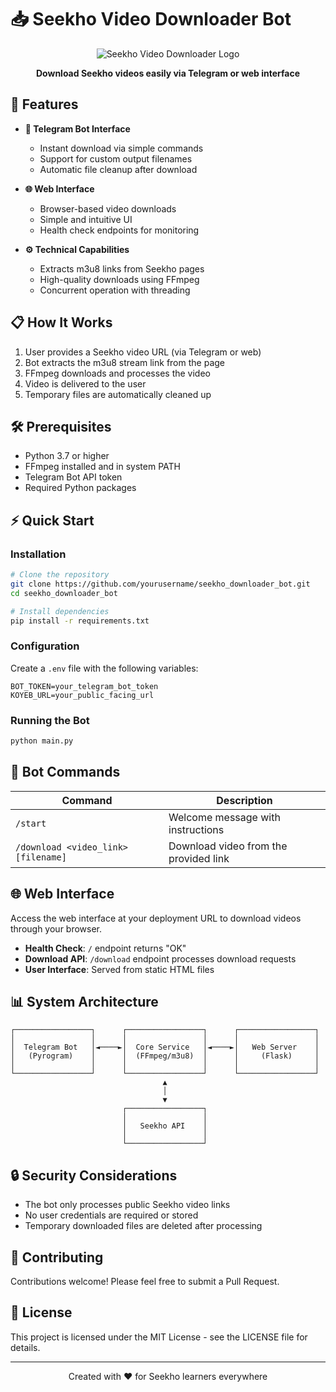 # 📥 Seekho Video Downloader Bot

<div align="center">
  
<img src="/api/placeholder/400/200" alt="Seekho Video Downloader Logo">

**Download Seekho videos easily via Telegram or web interface**
</div>

## 🚀 Features

- **🤖 Telegram Bot Interface**
  - Instant download via simple commands
  - Support for custom output filenames
  - Automatic file cleanup after download

- **🌐 Web Interface**
  - Browser-based video downloads
  - Simple and intuitive UI
  - Health check endpoints for monitoring

- **⚙️ Technical Capabilities**
  - Extracts m3u8 links from Seekho pages
  - High-quality downloads using FFmpeg
  - Concurrent operation with threading

## 📋 How It Works

1. User provides a Seekho video URL (via Telegram or web)
2. Bot extracts the m3u8 stream link from the page
3. FFmpeg downloads and processes the video
4. Video is delivered to the user
5. Temporary files are automatically cleaned up

## 🛠️ Prerequisites

- Python 3.7 or higher
- FFmpeg installed and in system PATH
- Telegram Bot API token
- Required Python packages

## ⚡ Quick Start

### Installation

```bash
# Clone the repository
git clone https://github.com/yourusername/seekho_downloader_bot.git
cd seekho_downloader_bot

# Install dependencies
pip install -r requirements.txt
```

### Configuration

Create a `.env` file with the following variables:
```
BOT_TOKEN=your_telegram_bot_token
KOYEB_URL=your_public_facing_url
```

### Running the Bot

```bash
python main.py
```

## 🤖 Bot Commands

| Command | Description |
|---------|-------------|
| `/start` | Welcome message with instructions |
| `/download <video_link> [filename]` | Download video from the provided link |

## 🌐 Web Interface

Access the web interface at your deployment URL to download videos through your browser.

- **Health Check**: `/` endpoint returns "OK"
- **Download API**: `/download` endpoint processes download requests
- **User Interface**: Served from static HTML files

## 📊 System Architecture

```
┌─────────────────┐      ┌─────────────────┐      ┌─────────────────┐
│                 │      │                 │      │                 │
│  Telegram Bot   │◄────►│  Core Service   │◄────►│   Web Server    │
│   (Pyrogram)    │      │  (FFmpeg/m3u8)  │      │     (Flask)     │
│                 │      │                 │      │                 │
└─────────────────┘      └─────────────────┘      └─────────────────┘
                                  ▲
                                  │
                                  ▼
                         ┌─────────────────┐
                         │                 │
                         │   Seekho API    │
                         │                 │
                         └─────────────────┘
```

## 🔒 Security Considerations

- The bot only processes public Seekho video links
- No user credentials are required or stored
- Temporary downloaded files are deleted after processing

## 🤝 Contributing

Contributions welcome! Please feel free to submit a Pull Request.

## 📄 License

This project is licensed under the MIT License - see the LICENSE file for details.

---

<div align="center">
  <p>Created with ❤️ for Seekho learners everywhere</p>
</div>